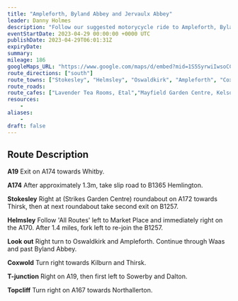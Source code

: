 ```yaml
---
title: "Ampleforth, Byland Abbey and Jervaulx Abbey"
leader: Danny Holmes
description: "Follow our suggested motorycycle ride to Ampleforth, Byland Abbey and Jervaulx."
eventStartDate: 2023-04-29 00:00:00 +0000 UTC
publishDate: 2023-04-29T06:01:31Z
expiryDate:
summary:
mileage: 186
googleMaps_URL: "https://www.google.com/maps/d/embed?mid=1S5SyrwiIwsoCC5lu9eXKpIq4D05ATj4&ehbc=2E312F"
route_directions: ["south"]
route_towns: ["Stokesley", "Helmsley", "Oswaldkirk", "Ampleforth", "Coxwold", "Dalton", "Topcliffe", "Sandhutton", "Northallerton", "Morton-on-Swale", "Leeming Bar", "Aiskew", "Bedale", "Masham", "East Witton", "Middleham", "Leyburn", "Bellerby", "Richmond", "Gilling West", "Forcett", "Caldwell", "Winston", "Staindrop", "Cockfield", "Morley", "Hamsterley", "Wolsingham", "Castleside"]
route_roads:
route_cafes: ["Lavender Tea Rooms, Etal","Mayfield Garden Centre, Kelso","Otterburn Mill, Otterburn"]
resources:
    -
aliases:
    -
draft: false
---
```


## Route Description

**A19** Exit on A174 towards Whitby.

**A174** After approximately 1.3m, take slip road to B1365 Hemlington.

**Stokesley** Right at (Strikes Garden Centre) roundabout on A172 towards Thirsk, then at next roundabout take second exit on B1257.

**Helmsley** Follow 'All Routes' left to Market Place and immediately right on the A170. After 1.4 miles, fork left to re-join the B1257.

**Look out** Right turn to Oswaldkirk and Ampleforth. Continue through Waas and past Byland Abbey.

**Coxwold** Turn right towards Kilburn and Thirsk.

**T-junction** Right on A19, then first left to Sowerby and Dalton.

**Topcliff** Turn right on A167 towards Northallerton.
